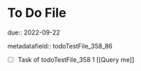 # To Do File

due:: 2022-09-22

metadatafield:: todoTestFile_358_86

- [ ] Task of todoTestFile_358 1 [[Query me]]

